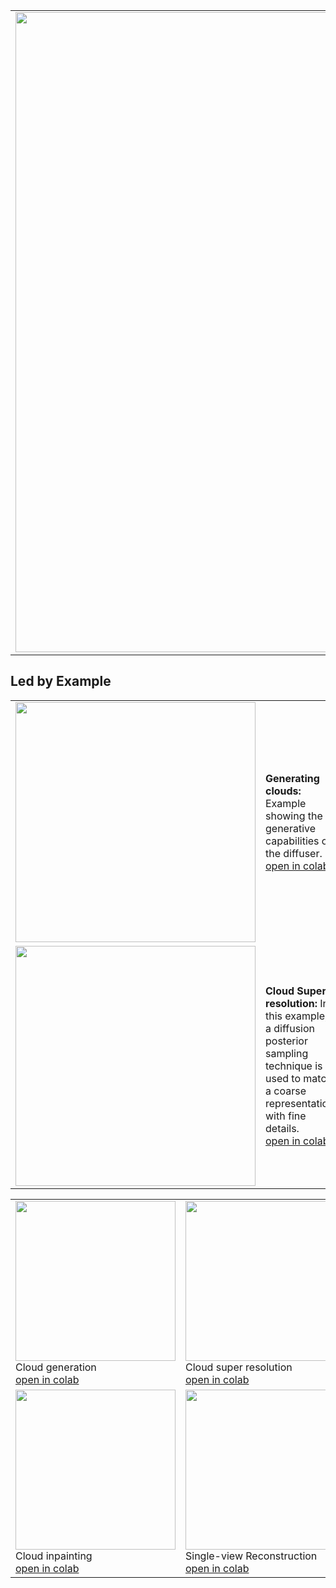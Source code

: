 
<!--![](./images/generated_example_2.webp)-->

<table >
<tr>
<td>
<img width="1024pt" src="./images/generated_example_2.webp"/>
</td>
<td>
<h1> Cloudy </h1>
Official implementation of the paper "Light Transport-aware Diffusion Posterior Sampling for Single View Reconstruction of Volumes"
</td>
</tr>
</table>


## Led by Example

<table>
<tr>
<td><img width="384pt" src="./images/tutorial_01_generating_clouds.webp"/></td>
<td>
<b>Generating clouds:</b> Example showing the generative capabilities of the diffuser.
<br/><a href="https://colab.research.google.com/github/rendervous/cloudy_project/blob/main/examples/e01_generating_clouds.ipynb">open in colab</a>
</td>
</tr>


<tr>
<td><img width="384pt" src="./images/generated_cloud_super_resolution.webp"/></td>
<td>
<b>Cloud Super-resolution:</b> In this example, a diffusion posterior sampling technique is used to match a coarse representation with fine details.
<br/><a href="https://colab.research.google.com/github/rendervous/cloudy_project/blob/main/examples/e01_generating_clouds.ipynb">open in colab</a>
</td>
</tr>

</table>

|                                                                                                                                                                                                                                               |                                                                                                                                                                                                                                                      |
|-----------------------------------------------------------------------------------------------------------------------------------------------------------------------------------------------------------------------------------------------|------------------------------------------------------------------------------------------------------------------------------------------------------------------------------------------------------------------------------------------------------|
| <img width="256pt" src="./images/tutorial_01_generating_clouds.webp"/></br>Cloud generation<br/><a href="https://colab.research.google.com/github/rendervous/cloudy_project/blob/main/examples/e01_generating_clouds.ipynb">open in colab</a> | <img width="256pt" src="./images/generated_cloud_super_resolution.webp"/><br/>Cloud super resolution<br/><a href="https://colab.research.google.com/github/rendervous/cloudy_project/blob/main/examples/e02_cloud_super_resolution.ipynb">open in colab</a>       |
| <img width="256pt" src="./images/generated_cloud_inpainting.webp"/></br>Cloud inpainting<br/><a href="https://colab.research.google.com/github/rendervous/cloudy_project/blob/main/examples/e03_cloud_inpainting.ipynb">open in colab</a>                  | <img width="256pt" src="./images/generated_cloud_single_view.webp"/><br/>Single-view Reconstruction<br/><a href="https://colab.research.google.com/github/rendervous/cloudy_project/blob/main/examples/e03_cloud_inpainting.ipynb">open in colab</a> |
 
 









